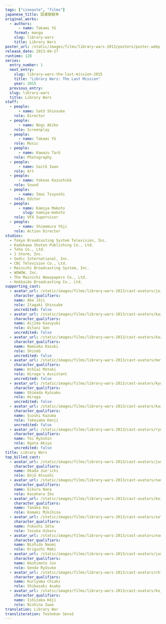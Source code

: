 ```yaml
---
tags: ["cineaste", "films"]
japanese_title: 図書館戦争
original_works:
  - authors:
      - name: Takami Yû
    format: manga
    slug: library-wars
    title: Library Wars
poster_url: /static/images/films/library-wars-2013/posters/poster.webp
release_date: 2013-04-27
runtime: 128
series:
  entry_number: 1
  next_entry:
    slug: library-wars-the-last-mission-2015
    title: "Library Wars: The Last Mission"
    year: 2015
  previous_entry:
  slug: library-wars
  title: Library Wars
staff:
  - people:
      - name: Satô Shinsuke
    role: Director
  - people:
      - name: Nogi Akiko
    role: Screenplay
  - people:
      - name: Takami Yû
    role: Music
  - people:
      - name: Kawazu Tarô
    role: Photography
  - people:
      - name: Saitô Iwao
    role: Art
  - people:
      - name: Yokono Kazushikô
    role: Sound
  - people:
      - name: Imai Tsuyoshi
    role: Editor
  - people:
      - name: Kamiya Makoto
        slug: kamiya-makoto
    role: VFX Supervisor
  - people:
      - name: Shimomura Yûji
    role: Action Director
studios:
  - Tokyo Broadcasting System Television, Inc.
  - Kadokawa Shoten Publishing Co., Ltd.
  - Toho Co., Ltd.
  - J Storm, Inc.
  - Sedic International, Inc.
  - CBC Television Co., Ltd.
  - Mainichi Broadcasting System, Inc.
  - WOWOW, Inc.
  - The Mainichi Newspapers Co., Ltd.
  - Hokkaido Broadcasting Co., Ltd.
supporting_cast:
  - avatar_url: /static/images/films/library-wars-2013/cast-avatars/joji-abe-0.webp
    character_qualifiers:
    name: Abe Jôji
    role: Itagaki Shinsuke
    uncredited: false
  - avatar_url: /static/images/films/library-wars-2013/cast-avatars/kazuyuki-aijima-0.webp
    character_qualifiers:
    name: Aijima Kazuyuki
    role: Oitani Gen
    uncredited: false
  - avatar_url: /static/images/films/library-wars-2013/cast-avatars/kazuki-namioka-0.webp
    character_qualifiers:
    name: Namioka Kazuki
    role: Shindô
    uncredited: false
  - avatar_url: /static/images/films/library-wars-2013/cast-avatars/motoki-ochiai-0.webp
    character_qualifiers:
    name: Ochiai Motoki
    role: Hiraga's Assistant
    uncredited: false
  - avatar_url: /static/images/films/library-wars-2013/cast-avatars/kyusaku-shimada-0.webp
    character_qualifiers:
    name: Shimada Kyûsaku
    role: Hiraga
    uncredited: false
  - avatar_url: /static/images/films/library-wars-2013/cast-avatars/kazuma-suzuki-0.webp
    character_qualifiers:
    name: Suzuki Kazuma
    role: Takeyama Kenji
    uncredited: false
  - avatar_url: /static/images/films/library-wars-2013/cast-avatars/ryushin-tei-0.webp
    character_qualifiers:
    name: Tei Ryûshin
    role: Ogata Akiya
    uncredited: false
title: Library Wars
top_billed_cast:
  - avatar_url: /static/images/films/library-wars-2013/cast-avatars/junichi-okada-0.webp
    character_qualifiers:
    name: Okada Jun'ichi
    role: Dôjô Atsushi
  - avatar_url: /static/images/films/library-wars-2013/cast-avatars/nana-eikura-0.webp
    character_qualifiers:
    name: Eikura Nana
    role: Kasahara Iku
  - avatar_url: /static/images/films/library-wars-2013/cast-avatars/kei-tanaka-0.webp
    character_qualifiers:
    name: Tanaka Kei
    role: Komaki Mikihisa
  - avatar_url: /static/images/films/library-wars-2013/cast-avatars/sota-fukushi-0.webp
    character_qualifiers:
    name: Fukushi Sôta
    role: Tezuka Hikaru
  - avatar_url: /static/images/films/library-wars-2013/cast-avatars/naomi-nishida-0.webp
    character_qualifiers:
    name: Nishida Naomi
    role: Origuchi Maki
  - avatar_url: /static/images/films/library-wars-2013/cast-avatars/jun-hashimoto-0.webp
    character_qualifiers:
    name: Hashimoto Jun
    role: Genda Ryûsuke
  - avatar_url: /static/images/films/library-wars-2013/cast-avatars/chiaki-kuriyama-0.webp
    character_qualifiers:
    name: Kuriyama Chiaki
    role: Shibasaki Asako
  - avatar_url: /static/images/films/library-wars-2013/cast-avatars/koji-ishizaka-0.webp
    character_qualifiers:
    name: Ishizaka Kôji
    role: Nishina Iwao
translation: Library War
transliteration: Toshokan Sensô
---
```

